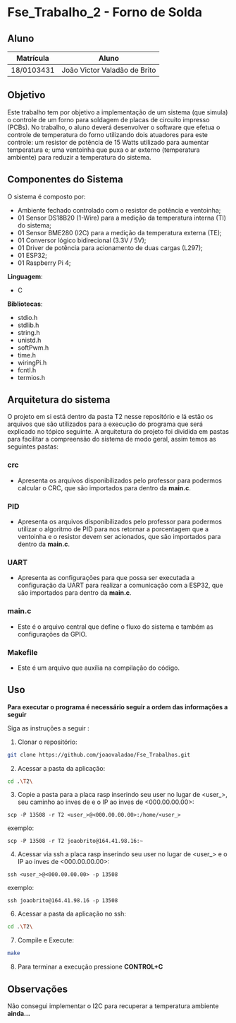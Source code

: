 # Fse_Trabalho_2 - Forno de Solda

## Aluno
|Matrícula | Aluno |
| -- | -- |
| 18/0103431  |  João Victor Valadão de Brito |

## Objetivo

Este trabalho tem por objetivo a implementação de um sistema (que simula) o controle de um forno para soldagem de placas de circuito impresso (PCBs). No trabalho, o aluno deverá desenvolver o software que efetua o controle de temperatura do forno utilizando dois atuadores para este controle: um resistor de potência de 15 Watts utilizado para aumentar temperatura e; uma ventoinha que puxa o ar externo (temperatura ambiente) para reduzir a temperatura do sistema.

## Componentes do Sistema
O sistema é composto por:

- Ambiente fechado controlado com o resistor de potência e ventoinha;
- 01 Sensor DS18B20 (1-Wire) para a medição da temperatura interna (TI) do sistema;
- 01 Sensor BME280 (I2C) para a medição da temperatura externa (TE);
- 01 Conversor lógico bidirecional (3.3V / 5V);
- 01 Driver de potência para acionamento de duas cargas (L297);
- 01 ESP32;
- 01 Raspberry Pi 4;

**Linguagem**: 
- C<br>

**Bibliotecas**: 

- stdio.h
- stdlib.h
- string.h
- unistd.h
- softPwm.h
- time.h
- wiringPi.h
- fcntl.h  
- termios.h

## Arquitetura do sistema
O projeto em si está dentro da pasta T2 nesse repositório e lá estão os arquivos que são utilizados para a execução do programa que será explicado no tópico seguinte. A arquitetura do projeto foi dividida em pastas para facilitar a compreensão do sistema de modo geral, assim temos as seguintes pastas:

### crc
 - Apresenta os arquivos disponibilizados pelo professor para podermos calcular o CRC, que são importados para dentro da **main.c**.

### PID
 - Apresenta os arquivos disponibilizados pelo professor para podermos utilizar o algoritmo de PID para nos retornar a porcentagem que a ventoinha e o resistor devem ser acionados, que são importados para dentro da **main.c**.

### UART
 - Apresenta as configurações para que possa ser executada a configuração da UART para realizar a comunicação com a ESP32, que são importados para dentro da **main.c**.

### main.c
 - Este é o arquivo central que define o fluxo do sistema e também as configurações da GPIO.

### Makefile
 -  Este é um arquivo que auxília na compilação do código.

## Uso

**Para executar o programa é necessário seguir a ordem das informações a seguir**

Siga as instruções a seguir :

1) Clonar o repositório:
```sh 
git clone https://github.com/joaovaladao/Fse_Trabalhos.git
```

2) Acessar a pasta da aplicação:
```sh
cd .\T2\
```

3) Copie a pasta para a placa rasp inserindo seu user no lugar de <user_>, seu caminho ao inves de <caminho/> e o IP ao inves de <000.00.00.00>:
```
scp -P 13508 -r T2 <user_>@<000.00.00.00>:/home/<user_>
```
exemplo:
```
scp -P 13508 -r T2 joaobrito@164.41.98.16:~
```

4) Acessar via ssh a placa rasp inserindo seu user no lugar de <user_> e o IP ao inves de <000.00.00.00>:
```
ssh <user_>@<000.00.00.00> -p 13508
```
exemplo:
```
ssh joaobrito@164.41.98.16 -p 13508
```

6) Acessar a pasta da aplicação no ssh:
```sh
cd .\T2\
```

7) Compile e Execute:
```sh
make
```

8) Para terminar a execução pressione **CONTROL+C**

## Observações 
Não consegui implementar o I2C para recuperar a temperatura ambiente **ainda...**
